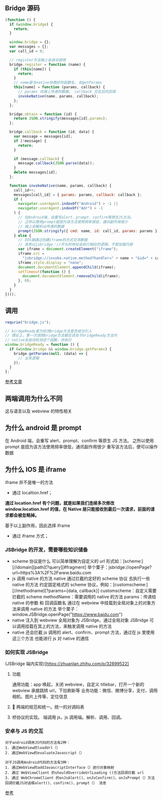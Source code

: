 ## Bridge 源码

```js
(function () {
  if (window.bridge) {
    return;
  }

  window.bridge = {};
  var messages = {};
  var call_id = 0;

  // register方法端上会自动调用
  bridge.register = function (name) {
    if (this[name]) {
      return;
    }
    // name是与native协商好的函数名, 如getParams
    this[name] = function (params, callback) {
      // params 向端上传递的数据， callback 交互后的回调
      invokeNative(name, params, callback);
    };
  };

  bridge.obtain = function (id) {
    return JSON.stringify(messages[id].params);
  };

  bridge.callback = function (id, data) {
    var message = messages[id];
    if (!message) {
      return;
    }

    if (message.callback) {
      message.callback(JSON.parse(data));
    }
    delete messages[id];
  };

  function invokeNative(name, params, callback) {
    call_id++;
    messages[call_id] = { params: params, callback: callback };
    if (
      navigator.userAgent.indexOf("Android") > -1 ||
      navigator.userAgent.indexOf("Adr") > -1
    ) {
      // 在Android端，会重写alert、prompt、confirm等原生JS方法。
      // 之所以使用prompt是因为该方法使用频率很低，通讯副作用很少
      // 端上会解析出传递的数据
      prompt(JSON.stringify({ cmd: name, id: call_id, params: params }), "");
    } else {
      // IOS端通过创建iframe的方式交流数据
      // 发现以jsbridge：//开头的地址会执行相应的逻辑，不是加载内容
      var iframe = document.createElement("iframe");
      iframe.src =
        "jsbridge://invoke.native.method?handler=" + name + "&id=" + call_id;
      iframe.style.display = "none";
      document.documentElement.appendChild(iframe);
      setTimeout(function () {
        document.documentElement.removeChild(iframe);
      }, 0);
    }
  }
})();
```

## 调用

```js
requrie("bridge.js");

// birdgeReady是为检测bridge方法是否成功引入
// 理论上，第一次调用bridge方法都应该处于bridgeReady方法内
// native会自动检测这个函数，并执行
window.bridgeReady = function () {
  if (window.bridge && window.bridge.getParams) {
    bridge.getParams(null, (data) => {
      // 业务逻辑
    });
  }
};
```

[参考文章](https://segmentfault.com/a/1190000010356403)

## 两端调用为什么不同

这与语言以及 webview 的特性相关

## 为什么 android 是 prompt

在 Android 端，会重写 alert、prompt、confirm 等原生 JS 方法。
之所以使用 prompt 是因为该方法使用频率很低，通讯副作用很少
重写该方法后，便可以操作数据

## 为什么 IOS 是 iframe

iframe 并不是唯一的方法

- 通过 localtion.href；

**通过 location.href 有个问题，就是如果我们连续多次修改 window.location.href 的值，在 Native 层只能接收到最后一次请求，前面的请求都会被忽略掉。**

基于以上副作用，因此选择 iframe

- 通过 iframe 方式；

### JSBridge 的开发，需要哪些知识储备

- scheme 协议是什么
  可以简单理解为自定义的 url
  形式如：[scheme:][//domain][path][?query][#fragment]
  举个栗子：jsbridge://openPage?url=https%3A%2F%2Fwww.baidu.com
- js 调用 native 的方法
  native 通过拦截约定好的 scheme 协议 去执行一些 native 的方法
  约定固定格式的 scheme 协议，例如：[customscheme:][//methodname][?params={data, callback}]
  customscheme：自定义需要拦截的 scheme
  methodName：需要调用的 native 的方法
  params：传递给 native 的参数 和 回调函数名
  通过在 webview 中挂载到全局对象上的对象方法来调用 native 的方法
  举个栗子：window.JSBridge.openPage("https://www.baidu.com")
- native 注入到 webview 全局对象为 JSBridge，通过全局对象 JSBridge 可以调用挂载在其上的方法，来触发调用 native 的方法
- native 还会拦截 js 调用的 alert、confirm、prompt 方法，通过在 js 里使用这三个方法 也能进行 js 对 native 的通信

### 如何实现 JSBridge

(JSBridge 端内实现)[https://zhuanlan.zhihu.com/p/32899522]

1. 功能

   通用功能：app 唤起，关闭 webview，自定义 titlebar，打开一个新的 webview 承接跳转 url，下拉刷新等
   业务功能：微信、微博分享，支付，调用相机、图片上传等、定位信息

2.  两端的规范和统一。统一的对调码表

3. 桥协议的实现。 端调用 js，js 调用端。解析、调用、回调。

### 安卓与 JS 的交互

    对于android调用JS代码的方法有2种：
    1. 通过WebView的loadUrl（）
    2. 通过WebView的evaluateJavascript（）

    对于JS调用Android代码的方法有3种：
    1. 通过WebView的addJavascriptInterface（）进行对象映射
    2. 通过 WebViewClient 的shouldOverrideUrlLoading ()方法回调拦截 url
    3. 通过 WebChromeClient 的onJsAlert()、onJsConfirm()、onJsPrompt（）方法回调拦截JS对话框alert()、confirm()、prompt（） 消息

[参考](https://mp.weixin.qq.com/s/PipKSnMQaTBhE5kSwG3DVQ)

